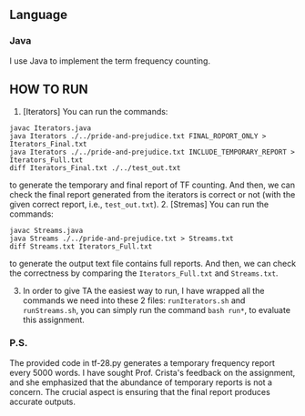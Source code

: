 ## Language
### Java
I use Java to implement the term frequency counting.

## HOW TO RUN
1. [Iterators] You can run the commands:
```shell
javac Iterators.java
java Iterators ./../pride-and-prejudice.txt FINAL_ROPORT_ONLY > Iterators_Final.txt
java Iterators ./../pride-and-prejudice.txt INCLUDE_TEMPORARY_REPORT > Iterators_Full.txt
diff Iterators_Final.txt ./../test_out.txt
```
to generate the temporary and final report of TF counting. 
And then, we can check the final report generated from the iterators is correct or not (with the given correct report, i.e., ```test_out.txt```).
2. [Stremas] You can run the commands:
```shell
javac Streams.java
java Streams ./../pride-and-prejudice.txt > Streams.txt
diff Streams.txt Iterators_Full.txt 
```
to generate the output text file contains full reports.
And then, we can check the correctness by comparing the ```Iterators_Full.txt``` and ```Streams.txt```.

3. In order to give TA the easiest way to run, I have wrapped all the commands we need into these 2 files: ```runIterators.sh``` and ```runStreams.sh```, you can simply run the command ```bash run*```, to evaluate this assignment.

### P.S.
The provided code in tf-28.py generates a temporary frequency report every 5000 words. I have sought Prof. Crista's feedback on the assignment, and she emphasized that the abundance of temporary reports is not a concern. The crucial aspect is ensuring that the final report produces accurate outputs.
